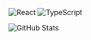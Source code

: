 ![React](https://img.shields.io/badge/-React-blue?logo=react)
![TypeScript](https://img.shields.io/badge/-TypeScript-007ACC?logo=typescript)


![GitHub Stats](https://github-readme-stats.vercel.app/api?username=yourusername&show_icons=true&theme=radical)
